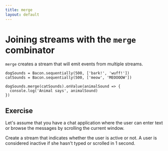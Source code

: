 ```yaml
---
title: merge
layout: default
---
```


# Joining streams with the `merge` combinator

`merge` creates a stream that will emit events from multiple streams.

    dogSounds = Bacon.sequentially(500, ['bark!', 'wuff!'])
    catSounds = Bacon.sequentially(500, ['meow', 'MEOOOOW'])

    dogSounds.merge(catSounds).onValue(animalSound => {
      console.log('Animal says', animalSound)
    })

## Exercise

Let's assume that you have a chat application where the user can enter text or
browse the messages by scrolling the current window.

Create a stream that indicates whether the user is active or not. A user is
considered inactive if she hasn't typed or scrolled in 1 second.
